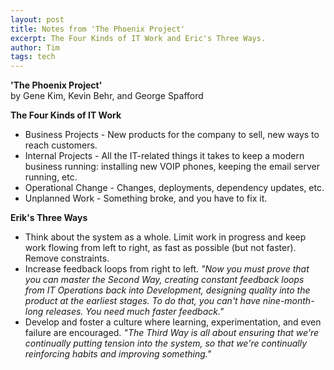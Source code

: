 ```yaml
---
layout: post
title: Notes from 'The Phoenix Project'
excerpt: The Four Kinds of IT Work and Eric's Three Ways.
author: Tim
tags: tech
---
```


**'The Phoenix Project'**  
by Gene Kim, Kevin Behr, and George Spafford  

**The Four Kinds of IT Work**  
* Business Projects - New products for the company to sell, new ways to reach customers.  
* Internal Projects - All the IT-related things it takes to keep a modern business running: installing new VOIP phones, keeping the email server running, etc.  
* Operational Change - Changes, deployments, dependency updates, etc.  
* Unplanned Work - Something broke, and you have to fix it.  

**Erik's Three Ways**  
* Think about the system as a whole. Limit work in progress and keep work flowing from left to right, as fast as possible (but not faster). Remove constraints.  
* Increase feedback loops from right to left. *"Now you must prove that you can master the Second Way, creating constant feedback loops from IT Operations back into Development, designing quality into the product at the earliest stages. To do that, you can't have nine-month-long releases. You need much faster feedback."*  
* Develop and foster a culture where learning, experimentation, and even failure are encouraged. *"The Third Way is all about ensuring that we're continually putting tension into the system, so that we're continually reinforcing habits and improving something."*  